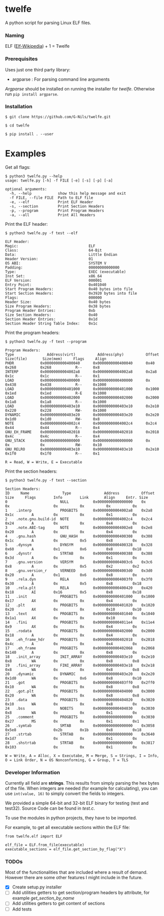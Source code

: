 # twelfe
A python script for parsing Linux ELF files.

### Naming

ELF ([Elf-Wikipedia](https://de.wikipedia.org/wiki/Elf)) + 1 = Twelfe

### Prerequisites
Uses just one third party library:

* argparse : For parsing command line arguments

*Argparse* should be installed on running the installer for *twelfe*. 
Otherwise run `pip install argparse`.



### Installation

```console
$ git clone https://github.com/G-Nils/twelfe.git

$ cd twelfe 

$ pip install . --user
```


# Examples
Get all flags:

```console
$ python3 twelfe.py --help
usage: twelfe.py [-h] -f FILE [-e] [-s] [-p] [-a]

optional arguments:
  -h, --help            show this help message and exit
  -f FILE, --file FILE  Path to ELF file
  -e, --elf             Print ELF Header
  -s, --section         Print Section Headers
  -p, --program         Print Program Headers
  -a, --all             Print All Headers
```


Print the ELF header:
```console
$ python3 twelfe.py -f test --elf

ELF Header:
Magic:                                ELF
Class:                                64-Bit
Data:                                 Little Endian
Header Version:                       01
OS ABI:                               SYSTEM V
Padding:                              00000000000000
Type:                                 EXEC (executable)
Inst Set:                             x86_64
ELF Version:                          000001
Entry Point:                          0x401040
Start Program Headers:                0x40 bytes into file
Start Section Headers:                0x3920 bytes into file
Flags:                                000000
Header Size:                          0x40 bytes 
Size Program Headers:                 0x38 bytes
Program Header Entries:               0xb
Size Section Headers:                 0x40
Section Header Entries:               0x1d
Section Header String Table Index:    0x1c
```

Print the program headers:
```console
$ python3 twelfe.py -f test --program

Program Headers:
Type               Address(virt)          Address(phy)          Offset        Size(file)       Size(mem)     Flags     Align
PHDR            0x0000000000400040      0x0000000000400040      0x40            0x268           0x268           R--     0x8       
INTERP          0x00000000004002a8      0x00000000004002a8      0x2a8           0x1c            0x1c            R--     0x1       
LOAD            0x0000000000400000      0x0000000000400000      0x              0x438           0x438           R--     0x1000    
LOAD            0x0000000000401000      0x0000000000401000      0x1000          0x1ed           0x1ed           R-E     0x1000    
LOAD            0x0000000000402000      0x0000000000402000      0x2000          0x1a8           0x1a8           R--     0x1000    
LOAD            0x0000000000403e10      0x0000000000403e10      0x2e10          0x220           0x228           RW-     0x1000    
DYNAMIC         0x0000000000403e20      0x0000000000403e20      0x2e20          0x1d0           0x1d0           RW-     0x8       
NOTE            0x00000000004002c4      0x00000000004002c4      0x2c4           0x44            0x44            R--     0x4       
GNU_EH_FRAME    0x0000000000402018      0x0000000000402018      0x2018          0x4c            0x4c            R--     0x4       
GNU_STACK       0x0000000000000000      0x0000000000000000      0x              0x              0x              RW-     0x10      
GNU_RELRO       0x0000000000403e10      0x0000000000403e10      0x2e10          0x1f0           0x1f0           R--     0x1       

R = Read, W = Write, E = Executable
```

Print the section headers:
```console
$ python3 twelfe.py -f test --section

Section Headers: 
ID     Name               Type               Address          Offset     Size     Flags        Info        Link       Align     Entr. Size     
0                        NULL           0x0000000000000000    0x          0x                    0x          0x          0x          0x          
1    .interp             PROGBITS       0x00000000004002a8    0x2a8       0x1c        A         0x          0x          0x1         0x          
2    .note.gnu.build-id  NOTE           0x00000000004002c4    0x2c4       0x24        A         0x          0x          0x4         0x          
3    .note.ABI-tag       NOTE           0x00000000004002e8    0x2e8       0x20        A         0x          0x          0x4         0x          
4    .gnu.hash           GNU_HASH       0x0000000000400308    0x308       0x1c        A         0x          0x5         0x8         0x          
5    .dynsym             DYNSYM         0x0000000000400328    0x328       0x60        A         0x1         0x6         0x8         0x18        
6    .dynstr             STRTAB         0x0000000000400388    0x388       0x3d        A         0x          0x          0x1         0x          
7    .gnu.version        VERSYM         0x00000000004003c6    0x3c6       0x8         A         0x          0x5         0x2         0x2         
8    .gnu.version_r      VERNEED        0x00000000004003d0    0x3d0       0x20        A         0x1         0x6         0x8         0x          
9    .rela.dyn           RELA           0x00000000004003f0    0x3f0       0x30        A         0x          0x5         0x8         0x18        
10   .rela.plt           RELA           0x0000000000400420    0x420       0x18        AI        0x16        0x5         0x8         0x18        
11   .init               PROGBITS       0x0000000000401000    0x1000      0x17        AX        0x          0x          0x4         0x          
12   .plt                PROGBITS       0x0000000000401020    0x1020      0x20        AX        0x          0x          0x10        0x10        
13   .text               PROGBITS       0x0000000000401040    0x1040      0x1a1       AX        0x          0x          0x10        0x          
14   .fini               PROGBITS       0x00000000004011e4    0x11e4      0x9         AX        0x          0x          0x4         0x          
15   .rodata             PROGBITS       0x0000000000402000    0x2000      0x18        A         0x          0x          0x4         0x          
16   .eh_frame_hdr       PROGBITS       0x0000000000402018    0x2018      0x4c        A         0x          0x          0x4         0x          
17   .eh_frame           PROGBITS       0x0000000000402068    0x2068      0x140       A         0x          0x          0x8         0x          
18   .init_array         INIT_ARRAY     0x0000000000403e10    0x2e10      0x8         WA        0x          0x          0x8         0x8         
19   .fini_array         FINI_ARRAY     0x0000000000403e18    0x2e18      0x8         WA        0x          0x          0x8         0x8         
20   .dynamic            DYNAMIC        0x0000000000403e20    0x2e20      0x1d0       WA        0x          0x6         0x8         0x10        
21   .got                PROGBITS       0x0000000000403ff0    0x2ff0      0x10        WA        0x          0x          0x8         0x8         
22   .got.plt            PROGBITS       0x0000000000404000    0x3000      0x20        WA        0x          0x          0x8         0x8         
23   .data               PROGBITS       0x0000000000404020    0x3020      0x10        WA        0x          0x          0x8         0x          
24   .bss                NOBITS         0x0000000000404030    0x3030      0x8         WA        0x          0x          0x1         0x          
25   .comment            PROGBITS       0x0000000000000000    0x3030      0x27        MS        0x          0x          0x1         0x1         
26   .symtab             SMTAB          0x0000000000000000    0x3058      0x5e8                 0x2b        0x1b        0x8         0x18        
27   .strtab             STRTAB         0x0000000000000000    0x3640      0x1d7                 0x          0x          0x1         0x          
28   .shstrtab           STRTAB         0x0000000000000000    0x3817      0x103                 0x          0x          0x1         0x          

W = Write, A = Alloc, X = Executabe, M = Merge, S = Strings, I = Info, O = Link Order, N = OS Nonconforming, G = Group, T = TLS

```

### Developer Information

Currently all field are **strings**. This results from simply parsing the hex bytes of the file. When integers are needed (for example for calculating), you can use `int(value, 16)` to simply convert the fields to integers.

We provided a simple 64-bit and 32-bit ELF binary for testing (test and test32). Source Code can be found in *test.c*.

To use the modules in python projects, they have to be imported.

For example, to get all executable sections within the ELF file:
```python3
from twelfe.elf import ELF

elf_file = ELF.from_file(executable)
executable_sections = elf_file.get_section_by_flag("X")
```

### TODOs
Most of the functionalities that are included where a result of demand. However there are some other features I might include in the future.
- [x] Create setup.py installer
- [ ] Add utilities getters to get section/program headers by attribute, for example *get_section_by_name*
- [ ] Add utilities getters to get content of sections
- [ ] Add tests